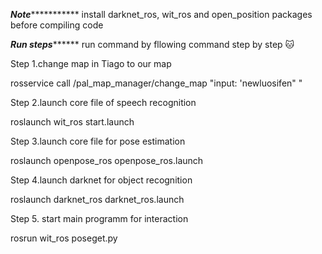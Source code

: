 *************************Note************************************
install darknet_ros, wit_ros and open_position packages before compiling code


*************************Run steps******************************* 
run command by fllowing command step by step :cat:

Step 1.change map in Tiago to our map

rosservice call /pal_map_manager/change_map "input: 'newluosifen" "

Step 2.launch core file of speech recognition

roslaunch wit_ros start.launch

Step 3.launch core file for pose estimation

roslaunch openpose_ros openpose_ros.launch

Step 4.launch darknet for object recognition 

roslaunch darknet_ros darknet_ros.launch

Step 5. start main programm for interaction

rosrun wit_ros poseget.py

